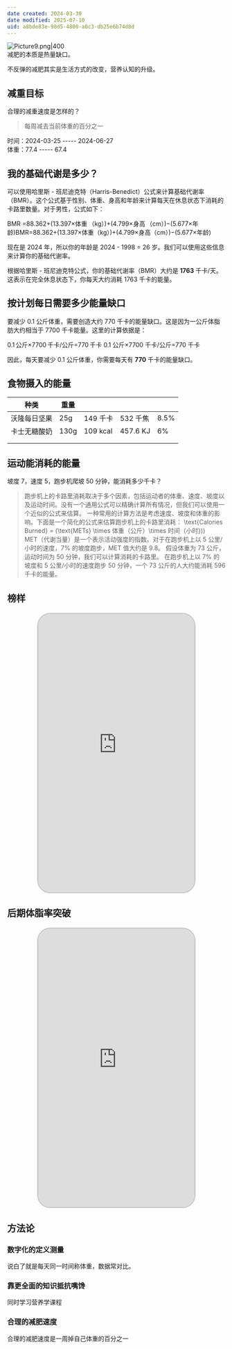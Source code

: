 ```yaml
---
date created: 2024-03-30
date modified: 2025-07-10
uid: a8bde83e-98d5-4800-a0c3-db25e6b74d8d
---
```


![Picture9.png|400](https://imagehosting4picgo.oss-cn-beijing.aliyuncs.com/imagehosting/fix-dir%2Fliuyishou%2Ftmp%2F2024%2F04%2F08%2F01-09-09-08f5f5fc108eec7070fed8ffd1a57cad-Picture9-2b58a2.png?x-oss-process=image/resize,l_400)  
减肥的本质是热量缺口。

不反弹的减肥其实是生活方式的改变，营养认知的升级。

<!-- more -->

## 减重目标

合理的减重速度是怎样的？

> 每周减去当前体重的百分之一

时间：2024-03-25 ----- 2024-06-27  
体重：77.4 ----- 67.4

## 我的基础代谢是多少？

可以使用哈里斯 - 班尼迪克特（Harris-Benedict）公式来计算基础代谢率（BMR）。这个公式基于性别、体重、身高和年龄来计算每天在休息状态下消耗的卡路里数量。对于男性，公式如下：

BMR =88.362+(13.397×体重 （kg）)+(4.799×身高 （cm）)−(5.677×年龄)BMR=88.362+(13.397×体重（kg）)+(4.799×身高（cm）)−(5.677×年龄)

现在是 2024 年，所以你的年龄是 2024 - 1998 = 26 岁。我们可以使用这些信息来计算你的基础代谢率。

根据哈里斯 - 班尼迪克特公式，你的基础代谢率（BMR）大约是 **1763** 千卡/天。这表示在完全休息状态下，你每天大约消耗 1763 千卡的能量。

## 按计划每日需要多少能量缺口

  

要减少 0.1 公斤体重，需要创造大约 770 千卡的能量缺口。这是因为一公斤体脂肪大约相当于 7700 千卡能量。这里的计算依据是：

0.1 公斤×7700 千卡/公斤=770 千卡 0.1 公斤×7700 千卡/公斤=770 千卡

因此，每天要减少 0.1 公斤体重，你需要每天有 **770** 千卡的能量缺口。

## 食物摄入的能量

| 种类     | 重量   |          |          |      |
| ------ | ---- | -------- | -------- | ---- |
| 沃隆每日坚果 | 25g  | 149 千卡   | 532 千焦   | 8.5% |
| 卡士无糖酸奶 | 130g | 109 kcal | 457.6 KJ | 6%   |
|        |      |          |          |      |
|        |      |          |          |      |

## 运动能消耗的能量

坡度 7，速度 5，跑步机爬坡 50 分钟，能消耗多少千卡？

> 跑步机上的卡路里消耗取决于多个因素，包括运动者的体重、速度、坡度以及运动时间。没有一个通用公式可以精确计算所有情况，但我们可以使用一个近似的公式来估算。
一种常用的计算方法是考虑速度、坡度和体重的影响。下面是一个简化的公式来估算跑步机上的卡路里消耗：
\text{Calories Burned} = (\text{METs} \times 体重（公斤）\times 时间（小时}))  
MET（代谢当量）是一个表示活动强度的指数。对于在跑步机上以 5 公里/小时的速度，7% 的坡度跑步，MET 值大约是 9.8。
假设体重为 73 公斤，运动时间为 50 分钟，我们可以计算消耗的卡路里。
在跑步机上以 7% 的坡度和 5 公里/小时的速度跑步 50 分钟，一个 73 公斤的人大约能消耗 596 千卡的能量。​

## 榜样

<iframe src="https://imagehosting4picgo.oss-cn-beijing.aliyuncs.com/imagehosting/fix-dir%2F9e20f478899dc29eb19741386f9343c8%2FVideo%2F2024%2F04%2F20%2F13-30-05-eb9d341395a58a07cfc9b8708dbdf9b8-523_1713590949-3ccf36.mp4" allowfullscreen="true" style="border-radius: 30px; overflow: hidden; border: 3px solid #ccc; width: 360px; height: 640px; display: block; margin: 20px auto; aspect-ratio: 9 / 16;" frameborder="0"></iframe>

## 后期体脂率突破

<iframe src="https://imagehosting4picgo.oss-cn-beijing.aliyuncs.com/imagehosting/fix-dir%2F9e20f478899dc29eb19741386f9343c8%2FVideo%2F2024%2F04%2F20%2F13-35-16-c25a90dd0fc31eeed731dfbd9fb2ca5d-524_1713591290.video_thumb-c09d6f.jpg" allowfullscreen="true" style="border-radius: 30px; overflow: hidden; border: 3px solid #ccc; width: 360px; height: 640px; display: block; margin: 20px auto; aspect-ratio: 9 / 16;" frameborder="0"></iframe>

## 方法论

### 数字化的定义测量

说白了就是每天同一时间称体重，数据常对比。

### 靠更全面的知识抵抗嘴馋

同时学习营养学课程

### 合理的减肥速度

合理的减肥速度是一周掉自己体重的百分之一
